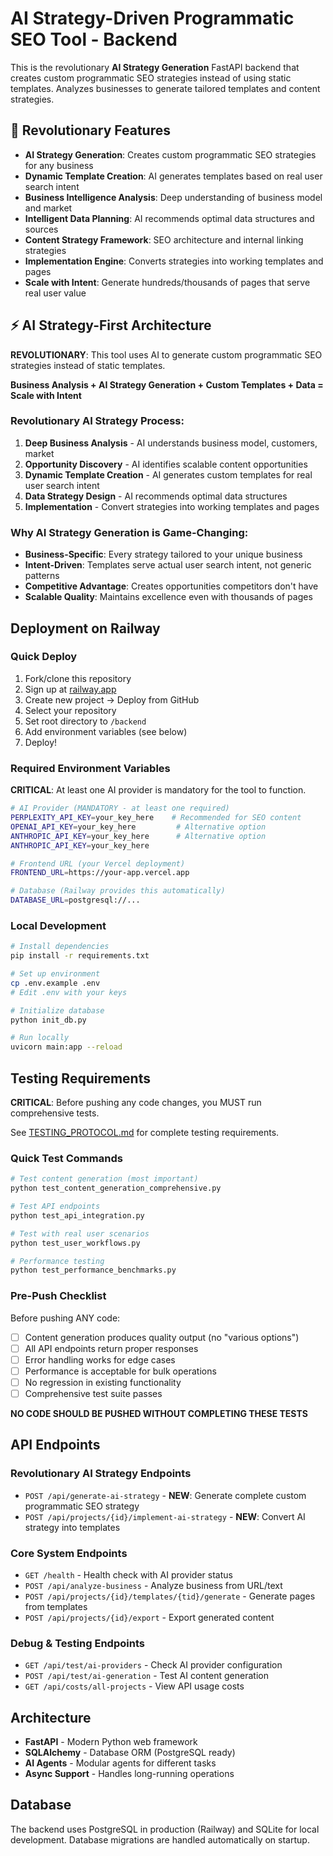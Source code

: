 # AI Strategy-Driven Programmatic SEO Tool - Backend

This is the revolutionary **AI Strategy Generation** FastAPI backend that creates custom programmatic SEO strategies instead of using static templates. Analyzes businesses to generate tailored templates and content strategies.

## 🚀 Revolutionary Features

- **AI Strategy Generation**: Creates custom programmatic SEO strategies for any business
- **Dynamic Template Creation**: AI generates templates based on real user search intent
- **Business Intelligence Analysis**: Deep understanding of business model and market
- **Intelligent Data Planning**: AI recommends optimal data structures and sources
- **Content Strategy Framework**: SEO architecture and internal linking strategies
- **Implementation Engine**: Converts strategies into working templates and pages
- **Scale with Intent**: Generate hundreds/thousands of pages that serve real user value

## ⚡ AI Strategy-First Architecture

**REVOLUTIONARY**: This tool uses AI to generate custom programmatic SEO strategies instead of static templates.

**Business Analysis + AI Strategy Generation + Custom Templates + Data = Scale with Intent**

### Revolutionary AI Strategy Process:
1. **Deep Business Analysis** - AI understands business model, customers, market
2. **Opportunity Discovery** - AI identifies scalable content opportunities
3. **Dynamic Template Creation** - AI generates custom templates for real user search intent
4. **Data Strategy Design** - AI recommends optimal data structures
5. **Implementation** - Convert strategies into working templates and pages

### Why AI Strategy Generation is Game-Changing:
- **Business-Specific**: Every strategy tailored to your unique business
- **Intent-Driven**: Templates serve actual user search intent, not generic patterns
- **Competitive Advantage**: Creates opportunities competitors don't have
- **Scalable Quality**: Maintains excellence even with thousands of pages

## Deployment on Railway

### Quick Deploy

1. Fork/clone this repository
2. Sign up at [railway.app](https://railway.app)
3. Create new project → Deploy from GitHub
4. Select your repository
5. Set root directory to `/backend`
6. Add environment variables (see below)
7. Deploy!

### Required Environment Variables

**CRITICAL**: At least one AI provider is mandatory for the tool to function.

```bash
# AI Provider (MANDATORY - at least one required)
PERPLEXITY_API_KEY=your_key_here    # Recommended for SEO content
OPENAI_API_KEY=your_key_here         # Alternative option
ANTHROPIC_API_KEY=your_key_here      # Alternative option
ANTHROPIC_API_KEY=your_key_here

# Frontend URL (your Vercel deployment)
FRONTEND_URL=https://your-app.vercel.app

# Database (Railway provides this automatically)
DATABASE_URL=postgresql://...
```

### Local Development

```bash
# Install dependencies
pip install -r requirements.txt

# Set up environment
cp .env.example .env
# Edit .env with your keys

# Initialize database
python init_db.py

# Run locally
uvicorn main:app --reload
```

## Testing Requirements

**CRITICAL**: Before pushing any code changes, you MUST run comprehensive tests.

See [TESTING_PROTOCOL.md](../TESTING_PROTOCOL.md) for complete testing requirements.

### Quick Test Commands

```bash
# Test content generation (most important)
python test_content_generation_comprehensive.py

# Test API endpoints
python test_api_integration.py

# Test with real user scenarios
python test_user_workflows.py

# Performance testing
python test_performance_benchmarks.py
```

### Pre-Push Checklist

Before pushing ANY code:
- [ ] Content generation produces quality output (no "various options")
- [ ] All API endpoints return proper responses
- [ ] Error handling works for edge cases
- [ ] Performance is acceptable for bulk operations
- [ ] No regression in existing functionality
- [ ] Comprehensive test suite passes

**NO CODE SHOULD BE PUSHED WITHOUT COMPLETING THESE TESTS**

## API Endpoints

### Revolutionary AI Strategy Endpoints
- `POST /api/generate-ai-strategy` - **NEW**: Generate complete custom programmatic SEO strategy
- `POST /api/projects/{id}/implement-ai-strategy` - **NEW**: Convert AI strategy into templates

### Core System Endpoints  
- `GET /health` - Health check with AI provider status
- `POST /api/analyze-business` - Analyze business from URL/text
- `POST /api/projects/{id}/templates/{tid}/generate` - Generate pages from templates
- `POST /api/projects/{id}/export` - Export generated content

### Debug & Testing Endpoints
- `GET /api/test/ai-providers` - Check AI provider configuration
- `POST /api/test/ai-generation` - Test AI content generation
- `GET /api/costs/all-projects` - View API usage costs

## Architecture

- **FastAPI** - Modern Python web framework
- **SQLAlchemy** - Database ORM (PostgreSQL ready)
- **AI Agents** - Modular agents for different tasks
- **Async Support** - Handles long-running operations

## Database

The backend uses PostgreSQL in production (Railway) and SQLite for local development.
Database migrations are handled automatically on startup.